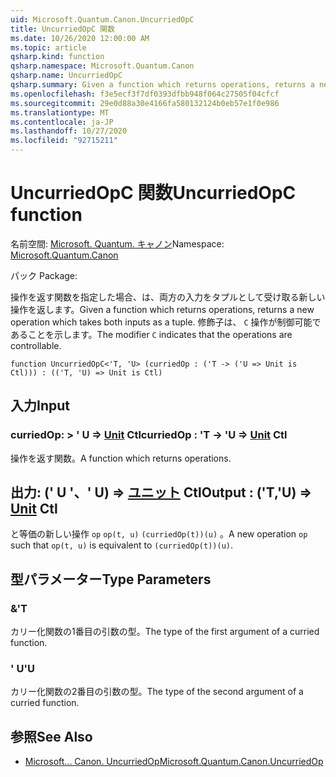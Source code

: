 ```yaml
---
uid: Microsoft.Quantum.Canon.UncurriedOpC
title: UncurriedOpC 関数
ms.date: 10/26/2020 12:00:00 AM
ms.topic: article
qsharp.kind: function
qsharp.namespace: Microsoft.Quantum.Canon
qsharp.name: UncurriedOpC
qsharp.summary: Given a function which returns operations, returns a new operation which takes both inputs as a tuple. The modifier `C` indicates that the operations are controllable.
ms.openlocfilehash: f3e5ecf3f7df0393dfbb948f064c27505f04cfcf
ms.sourcegitcommit: 29e0d88a30e4166fa580132124b0eb57e1f0e986
ms.translationtype: MT
ms.contentlocale: ja-JP
ms.lasthandoff: 10/27/2020
ms.locfileid: "92715211"
---
```

# <a name="uncurriedopc-function"></a><span data-ttu-id="04105-102">UncurriedOpC 関数</span><span class="sxs-lookup"><span data-stu-id="04105-102">UncurriedOpC function</span></span>

<span data-ttu-id="04105-103">名前空間: [Microsoft. Quantum. キャノン](xref:Microsoft.Quantum.Canon)</span><span class="sxs-lookup"><span data-stu-id="04105-103">Namespace: [Microsoft.Quantum.Canon](xref:Microsoft.Quantum.Canon)</span></span>

<span data-ttu-id="04105-104">パック [](https://nuget.org/packages/)</span><span class="sxs-lookup"><span data-stu-id="04105-104">Package: [](https://nuget.org/packages/)</span></span>


<span data-ttu-id="04105-105">操作を返す関数を指定した場合、は、両方の入力をタプルとして受け取る新しい操作を返します。</span><span class="sxs-lookup"><span data-stu-id="04105-105">Given a function which returns operations, returns a new operation which takes both inputs as a tuple.</span></span>
<span data-ttu-id="04105-106">修飾子は、 `C` 操作が制御可能であることを示します。</span><span class="sxs-lookup"><span data-stu-id="04105-106">The modifier `C` indicates that the operations are controllable.</span></span>

```qsharp
function UncurriedOpC<'T, 'U> (curriedOp : ('T -> ('U => Unit is Ctl))) : (('T, 'U) => Unit is Ctl)
```


## <a name="input"></a><span data-ttu-id="04105-107">入力</span><span class="sxs-lookup"><span data-stu-id="04105-107">Input</span></span>

### <a name="curriedop--t---u--unit-ctl"></a><span data-ttu-id="04105-108">curriedOp: > ' U => [Unit](xref:microsoft.quantum.lang-ref.unit) Ctl</span><span class="sxs-lookup"><span data-stu-id="04105-108">curriedOp : 'T -> 'U => [Unit](xref:microsoft.quantum.lang-ref.unit) Ctl</span></span>

<span data-ttu-id="04105-109">操作を返す関数。</span><span class="sxs-lookup"><span data-stu-id="04105-109">A function which returns operations.</span></span>



## <a name="output--tu--unit-ctl"></a><span data-ttu-id="04105-110">出力: (' U '、' U) => [ユニット](xref:microsoft.quantum.lang-ref.unit) Ctl</span><span class="sxs-lookup"><span data-stu-id="04105-110">Output : ('T,'U) => [Unit](xref:microsoft.quantum.lang-ref.unit) Ctl</span></span>

<span data-ttu-id="04105-111">と等価の新しい操作 `op` `op(t, u)` `(curriedOp(t))(u)` 。</span><span class="sxs-lookup"><span data-stu-id="04105-111">A new operation `op` such that `op(t, u)` is equivalent to `(curriedOp(t))(u)`.</span></span>

## <a name="type-parameters"></a><span data-ttu-id="04105-112">型パラメーター</span><span class="sxs-lookup"><span data-stu-id="04105-112">Type Parameters</span></span>

### <a name="t"></a><span data-ttu-id="04105-113">&</span><span class="sxs-lookup"><span data-stu-id="04105-113">'T</span></span>

<span data-ttu-id="04105-114">カリー化関数の1番目の引数の型。</span><span class="sxs-lookup"><span data-stu-id="04105-114">The type of the first argument of a curried function.</span></span>
### <a name="u"></a><span data-ttu-id="04105-115">' U</span><span class="sxs-lookup"><span data-stu-id="04105-115">'U</span></span>

<span data-ttu-id="04105-116">カリー化関数の2番目の引数の型。</span><span class="sxs-lookup"><span data-stu-id="04105-116">The type of the second argument of a curried function.</span></span>

## <a name="see-also"></a><span data-ttu-id="04105-117">参照</span><span class="sxs-lookup"><span data-stu-id="04105-117">See Also</span></span>

- [<span data-ttu-id="04105-118">Microsoft... Canon. UncurriedOp</span><span class="sxs-lookup"><span data-stu-id="04105-118">Microsoft.Quantum.Canon.UncurriedOp</span></span>](xref:Microsoft.Quantum.Canon.UncurriedOp)